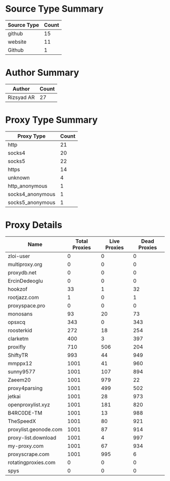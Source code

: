 # Source Type Summary

| Source Type | Count |
|-------------|-------|
| github | 15 |
| website | 11 |
| Github | 1 |


# Author Summary

| Author | Count |
|--------|-------|
| Rizsyad AR | 27 |


# Proxy Type Summary

| Proxy Type | Count |
|------------|-------|
| http | 21 |
| socks4 | 20 |
| socks5 | 22 |
| https | 14 |
| unknown | 4 |
| http_anonymous | 1 |
| socks4_anonymous | 1 |
| socks5_anonymous | 1 |


# Proxy Details

| Name | Total Proxies | Live Proxies | Dead Proxies |
|------|---------------|--------------|---------------|
| zloi-user | 0 | 0 | 0 |
| multiproxy.org | 0 | 0 | 0 |
| proxydb.net | 0 | 0 | 0 |
| ErcinDedeoglu | 0 | 0 | 0 |
| hookzof | 33 | 1 | 32 |
| rootjazz.com | 1 | 0 | 1 |
| proxyspace.pro | 0 | 0 | 0 |
| monosans | 93 | 20 | 73 |
| opsxcq | 343 | 0 | 343 |
| roosterkid | 272 | 18 | 254 |
| clarketm | 400 | 3 | 397 |
| proxifly | 710 | 506 | 204 |
| ShiftyTR | 993 | 44 | 949 |
| mmppx12 | 1001 | 41 | 960 |
| sunny9577 | 1001 | 107 | 894 |
| Zaeem20 | 1001 | 979 | 22 |
| proxy4parsing | 1001 | 499 | 502 |
| jetkai | 1001 | 28 | 973 |
| openproxylist.xyz | 1001 | 181 | 820 |
| B4RC0DE-TM | 1001 | 13 | 988 |
| TheSpeedX | 1001 | 80 | 921 |
| proxylist.geonode.com | 1001 | 87 | 914 |
| proxy-list.download | 1001 | 4 | 997 |
| my-proxy.com | 1001 | 67 | 934 |
| proxyscrape.com | 1001 | 995 | 6 |
| rotatingproxies.com | 0 | 0 | 0 |
| spys | 0 | 0 | 0 |
